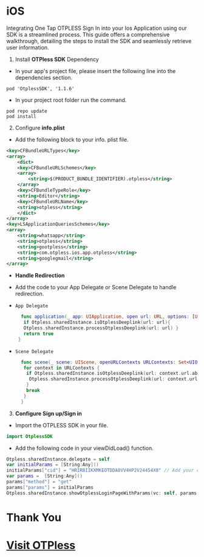 # iOS

Integrating One Tap OTPLESS Sign In into your Ios Application using our SDK is a streamlined process. This guide offers a comprehensive walkthrough, detailing the steps to install the SDK and seamlessly retrieve user information.

1. Install **OTPless SDK** Dependency

- In your app's project file, please insert the following line into the dependencies section.
```
pod 'OtplessSDK', '1.1.6'
```

- In your project root folder run the command.
```
pod repo update
pod install
```

2. Configure **info.plist**

- Add the following block to your info. plist file.

```xml
<key>CFBundleURLTypes</key>
<array>
	<dict>
	<key>CFBundleURLSchemes</key> 
	<array>
		<string>$(PRODUCT_BUNDLE_IDENTIFIER).otpless</string> 
	</array>
	<key>CFBundleTypeRole</key>
	<string>Editor</string>
	<key>CFBundleURLName</key>
	<string>otpless</string> 
	</dict>
</array> 
<key>LSApplicationQueriesSchemes</key> 
<array>
	<string>whatsapp</string>
	<string>otpless</string> 
	<string>gootpless</string>
	<string>com.otpless.ios.app.otpless</string> 
	<string>googlegmail</string>
</array>
```

- **Handle Redirection**
- Add the code to your App Delegate or Scene Delegate to handle redirection.
- `App Delegate`

    ```swift
      func application(_ app: UIApplication, open url: URL, options: [UIApplication.OpenURLOptionsKey : Any] = [:]) -> Bool { 
       if Otpless.sharedInstance.isOtplessDeeplink(url: url){
       Otpless.sharedInstance.processOtplessDeeplink(url: url) }
       return true 
     }
    ```
- `Scene Delegate`

    ```swift
      func scene(_ scene: UIScene, openURLContexts URLContexts: Set<UIOpenURLContext>) {
       for context in URLContexts {
        if Otpless.sharedInstance.isOtplessDeeplink(url: context.url.absoluteURL) {
         Otpless.sharedInstance.processOtplessDeeplink(url: context.url.absoluteURL)
        }
        break
       }
      }
    ```

3. **Configure Sign up/Sign in**

- Import the OTPLESS SDK in your file.

```swift
import OtplessSDK
```

- Add the following code in your viewDidLoad() function.

```swift
Otpless.sharedInstance.delegate = self
var initialParams = [String:Any]()
initialParams["cid"] = "HRIRBIIKXMKEOTDDA8VV4HP2V24454X8" // Add your cid value (to get the cid value go to otpless.com/platforms/ios
var params =  [String:Any]()
params["method"] = "get"
params["params"] = initialParams
Otpless.sharedInstance.showOtplessLoginPageWithParams(vc: self, params: params)
```


# Thank You

# [Visit OTPless](https://otpless.com/platforms/ios)
